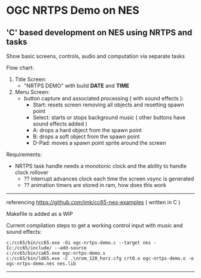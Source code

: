 # OGC NRTPS Demo on NES

## 'C' based development on NES using NRTPS and tasks

Show basic screens, controls, audio and computation via separate tasks

Flow chart:
1. Title Screen:
	- "NRTPS DEMO" with build __DATE__ and __TIME__
2. Menu Screen:
	- button capture and associated processing ( with sound effects ):
		- Start: resets screen removing all objects and resetting spawn point
		- Select: starts or stops background music ( other buttons have sound effects added )
		- A: drops a hard object from the spawn point
		- B: drops a soft object from the spawn point
		- D-Pad: moves a spawn point sprite around the screen

Requirements:
- NRTPS task handle needs a monotonic clock and the ability to handle clock rollover
	- ?? interrupt advances clock each time the screen vsync is generated
	- ?? animation timers are stored in ram, how does this work

---
referencing https://github.com/jmk/cc65-nes-examples ( written in C )

Makefile is added as a WIP

Current compilation steps to get a working control input with music and sound effects:
```
c:/cc65/bin/cc65.exe -Oi ogc-nrtps-demo.c --target nes -Ic:/cc65/include/ --add-source
c:/cc65/bin/ca65.exe ogc-nrtps-demo.s
c:/cc65/bin/ld65.exe -C .\nrom_128_horz.cfg crt0.o ogc-nrtps-demo.o -o ogc-nrtps-demo.nes nes.lib
```
---